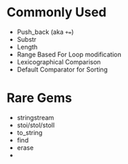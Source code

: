 # Commonly Used
* Push_back (aka `+=`)
* Substr
* Length
* Range Based For Loop modification
* Lexicographical Comparison
* Default Comparator for Sorting

# Rare Gems
* stringstream
* stoi/stol/stoll
* to_string
* find
* erase
*
